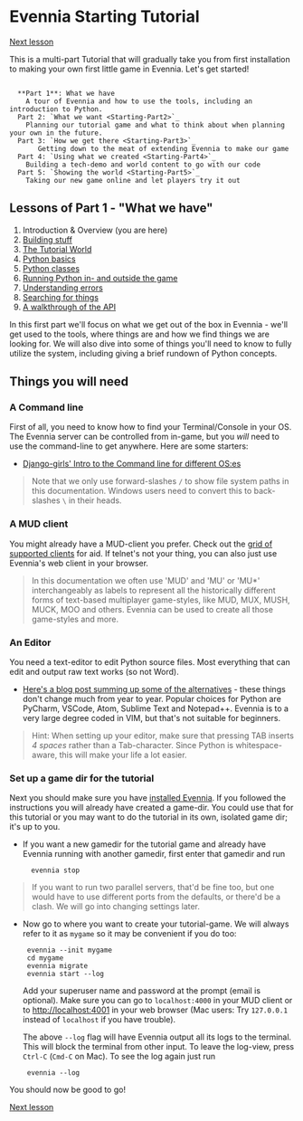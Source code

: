 # Evennia Starting Tutorial

  [Next lesson](Part1/Building-Quickstart)
  
This is a multi-part Tutorial that will gradually take you from first installation to making your 
own first little game in Evennia. Let's get started! 

```sidebar:: Parts of the Starting tutorial

  **Part 1**: What we have
    A tour of Evennia and how to use the tools, including an introduction to Python.
  Part 2: `What we want <Starting-Part2>`_
    Planning our tutorial game and what to think about when planning your own in the future.
  Part 3: `How we get there <Starting-Part3>`_ 
       Getting down to the meat of extending Evennia to make our game
  Part 4: `Using what we created <Starting-Part4>`_
    Building a tech-demo and world content to go with our code
  Part 5: `Showing the world <Starting-Part5>`_
    Taking our new game online and let players try it out
```

## Lessons of Part 1 - "What we have"

1. Introduction & Overview (you are here)
1. [Building stuff](Part1/Building-Quickstart)
1. [The Tutorial World](Part1/Tutorial-World-Introduction)
1. [Python basics](Part1/Python-basic-introduction)
1. [Python classes](Python-basic-tutorial-part-two)
1. [Running Python in- and outside the game](Execute-Python-Code)
1. [Understanding errors](Understanding-Errors)
1. [Searching for things](Tutorial-Searching-For-Objects)
1. [A walkthrough of the API](Walkthrough-of-API)

In this first part we'll focus on what we get out of the box in Evennia - we'll get used to the tools,
where things are and how we find things we are looking for. We will also dive into some of things you'll 
need to know to fully utilize the system, including giving a brief rundown of Python concepts. 

## Things you will need 

### A Command line 

First of all, you need to know how to find your Terminal/Console in your OS. The Evennia server can be controlled
from in-game, but you _will_ need to use the command-line to get anywhere. Here are some starters:

- [Django-girls' Intro to the Command line for different OS:es](https://tutorial.djangogirls.org/en/intro_to_command_line/)

> Note that we only use forward-slashes `/` to show file system paths in this documentation. Windows users need
> to convert this to back-slashes `\` in their heads.

### A MUD client

You might already have a MUD-client you prefer. Check out the [grid of supported clients](../../Setup/Client-Support-Grid) for aid. 
If telnet's not your thing, you can also just use Evennia's web client in your browser. 

> In this documentation we often use 'MUD' and 'MU' or 'MU*' interchangeably
  as labels to represent all the historically different forms of text-based multiplayer game-styles, 
  like MUD, MUX, MUSH, MUCK, MOO and others. Evennia can be used to create all those game-styles
  and more.

### An Editor
You need a text-editor to edit Python source files. Most everything that can edit and output raw
text works (so not Word). 

- [Here's a blog post summing up some of the alternatives](https://www.elegantthemes.com/blog/resources/best-code-editors) - these 
things don't change much from year to year. Popular choices for Python are PyCharm, VSCode, Atom, Sublime Text and Notepad++. 
 Evennia is to a very large degree coded in VIM, but that's not suitable for beginners.
 
> Hint: When setting up your editor, make sure that pressing TAB inserts _4 spaces_ rather than a Tab-character. Since
> Python is whitespace-aware, this will make your life a lot easier.


### Set up a game dir for the tutorial

Next you should make sure you have [installed Evennia](../../Setup/Setup-Quickstart). If you followed the instructions
you will already have created a game-dir. You could use that for this tutorial or you may want to do the 
tutorial in its own, isolated game dir; it's up to you.

- If you want a new gamedir for the tutorial game and already have Evennia running with another gamedir, 
first enter that gamedir and run

        evennia stop 
        
> If you want to run two parallel servers, that'd be fine too, but one would have to use 
> different ports from the defaults, or there'd be a clash. We will go into changing settings later.
-  Now go to where you want to create your tutorial-game. We will always refer to it as `mygame` so
  it may be convenient if you do too:
  
        evennia --init mygame
        cd mygame 
        evennia migrate 
        evennia start --log
        
    Add your superuser name and password at the prompt (email is optional). Make sure you can 
    go to `localhost:4000` in your MUD client or to [http://localhost:4001](http://localhost:4001)
    in your web browser (Mac users: Try `127.0.0.1` instead of `localhost` if you have trouble).
  
    The above `--log` flag will have Evennia output all its logs to the terminal. This will block
    the terminal from other input. To leave the log-view, press `Ctrl-C` (`Cmd-C` on Mac). To see
    the log again just run 
    
        evennia --log

  You should now be good to go!  
  
  [Next lesson](Part1/Building-Quickstart)
